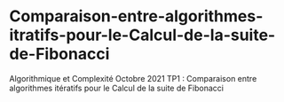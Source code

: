 # Comparaison-entre-algorithmes-itratifs-pour-le-Calcul-de-la-suite-de-Fibonacci
Algorithmique et Complexité Octobre 2021 TP1 : Comparaison entre algorithmes itératifs pour le Calcul de la suite de Fibonacci
